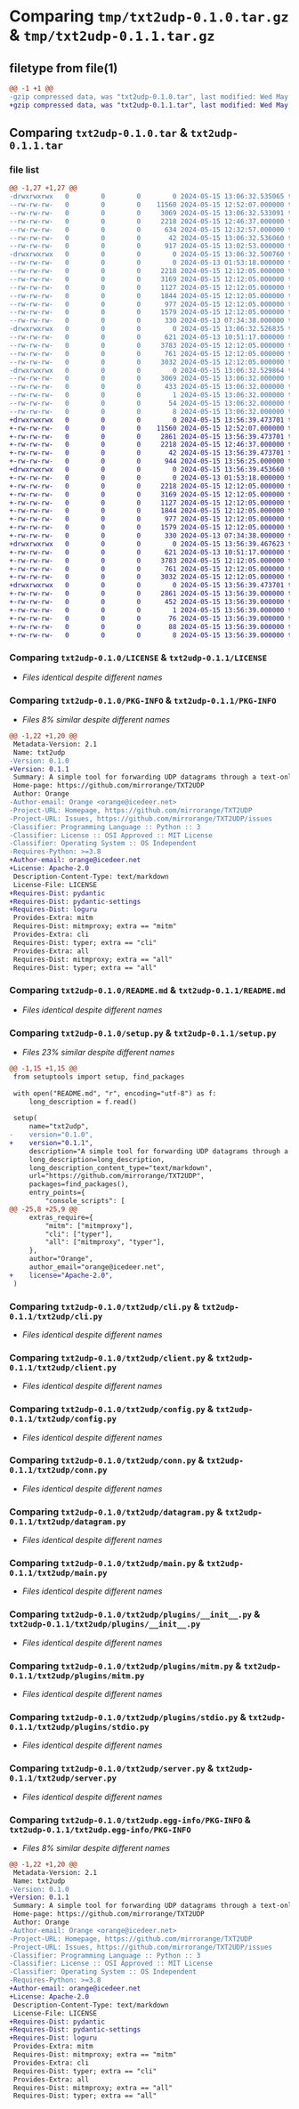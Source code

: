 # Comparing `tmp/txt2udp-0.1.0.tar.gz` & `tmp/txt2udp-0.1.1.tar.gz`

## filetype from file(1)

```diff
@@ -1 +1 @@
-gzip compressed data, was "txt2udp-0.1.0.tar", last modified: Wed May 15 13:06:32 2024, max compression
+gzip compressed data, was "txt2udp-0.1.1.tar", last modified: Wed May 15 13:56:39 2024, max compression
```

## Comparing `txt2udp-0.1.0.tar` & `txt2udp-0.1.1.tar`

### file list

```diff
@@ -1,27 +1,27 @@
-drwxrwxrwx   0        0        0        0 2024-05-15 13:06:32.535065 txt2udp-0.1.0/
--rw-rw-rw-   0        0        0    11560 2024-05-15 12:52:07.000000 txt2udp-0.1.0/LICENSE
--rw-rw-rw-   0        0        0     3069 2024-05-15 13:06:32.533091 txt2udp-0.1.0/PKG-INFO
--rw-rw-rw-   0        0        0     2218 2024-05-15 12:46:37.000000 txt2udp-0.1.0/README.md
--rw-rw-rw-   0        0        0      634 2024-05-15 12:32:57.000000 txt2udp-0.1.0/pyproject.toml
--rw-rw-rw-   0        0        0       42 2024-05-15 13:06:32.536060 txt2udp-0.1.0/setup.cfg
--rw-rw-rw-   0        0        0      917 2024-05-15 13:02:53.000000 txt2udp-0.1.0/setup.py
-drwxrwxrwx   0        0        0        0 2024-05-15 13:06:32.500760 txt2udp-0.1.0/txt2udp/
--rw-rw-rw-   0        0        0        0 2024-05-13 01:53:18.000000 txt2udp-0.1.0/txt2udp/__init__.py
--rw-rw-rw-   0        0        0     2218 2024-05-15 12:12:05.000000 txt2udp-0.1.0/txt2udp/cli.py
--rw-rw-rw-   0        0        0     3169 2024-05-15 12:12:05.000000 txt2udp-0.1.0/txt2udp/client.py
--rw-rw-rw-   0        0        0     1127 2024-05-15 12:12:05.000000 txt2udp-0.1.0/txt2udp/config.py
--rw-rw-rw-   0        0        0     1844 2024-05-15 12:12:05.000000 txt2udp-0.1.0/txt2udp/conn.py
--rw-rw-rw-   0        0        0      977 2024-05-15 12:12:05.000000 txt2udp-0.1.0/txt2udp/datagram.py
--rw-rw-rw-   0        0        0     1579 2024-05-15 12:12:05.000000 txt2udp-0.1.0/txt2udp/main.py
--rw-rw-rw-   0        0        0      330 2024-05-13 07:34:38.000000 txt2udp-0.1.0/txt2udp/messages.py
-drwxrwxrwx   0        0        0        0 2024-05-15 13:06:32.526835 txt2udp-0.1.0/txt2udp/plugins/
--rw-rw-rw-   0        0        0      621 2024-05-13 10:51:17.000000 txt2udp-0.1.0/txt2udp/plugins/__init__.py
--rw-rw-rw-   0        0        0     3783 2024-05-15 12:12:05.000000 txt2udp-0.1.0/txt2udp/plugins/mitm.py
--rw-rw-rw-   0        0        0      761 2024-05-15 12:12:05.000000 txt2udp-0.1.0/txt2udp/plugins/stdio.py
--rw-rw-rw-   0        0        0     3032 2024-05-15 12:12:05.000000 txt2udp-0.1.0/txt2udp/server.py
-drwxrwxrwx   0        0        0        0 2024-05-15 13:06:32.529864 txt2udp-0.1.0/txt2udp.egg-info/
--rw-rw-rw-   0        0        0     3069 2024-05-15 13:06:32.000000 txt2udp-0.1.0/txt2udp.egg-info/PKG-INFO
--rw-rw-rw-   0        0        0      433 2024-05-15 13:06:32.000000 txt2udp-0.1.0/txt2udp.egg-info/SOURCES.txt
--rw-rw-rw-   0        0        0        1 2024-05-15 13:06:32.000000 txt2udp-0.1.0/txt2udp.egg-info/dependency_links.txt
--rw-rw-rw-   0        0        0       54 2024-05-15 13:06:32.000000 txt2udp-0.1.0/txt2udp.egg-info/requires.txt
--rw-rw-rw-   0        0        0        8 2024-05-15 13:06:32.000000 txt2udp-0.1.0/txt2udp.egg-info/top_level.txt
+drwxrwxrwx   0        0        0        0 2024-05-15 13:56:39.473701 txt2udp-0.1.1/
+-rw-rw-rw-   0        0        0    11560 2024-05-15 12:52:07.000000 txt2udp-0.1.1/LICENSE
+-rw-rw-rw-   0        0        0     2861 2024-05-15 13:56:39.473701 txt2udp-0.1.1/PKG-INFO
+-rw-rw-rw-   0        0        0     2218 2024-05-15 12:46:37.000000 txt2udp-0.1.1/README.md
+-rw-rw-rw-   0        0        0       42 2024-05-15 13:56:39.473701 txt2udp-0.1.1/setup.cfg
+-rw-rw-rw-   0        0        0      944 2024-05-15 13:56:25.000000 txt2udp-0.1.1/setup.py
+drwxrwxrwx   0        0        0        0 2024-05-15 13:56:39.453660 txt2udp-0.1.1/txt2udp/
+-rw-rw-rw-   0        0        0        0 2024-05-13 01:53:18.000000 txt2udp-0.1.1/txt2udp/__init__.py
+-rw-rw-rw-   0        0        0     2218 2024-05-15 12:12:05.000000 txt2udp-0.1.1/txt2udp/cli.py
+-rw-rw-rw-   0        0        0     3169 2024-05-15 12:12:05.000000 txt2udp-0.1.1/txt2udp/client.py
+-rw-rw-rw-   0        0        0     1127 2024-05-15 12:12:05.000000 txt2udp-0.1.1/txt2udp/config.py
+-rw-rw-rw-   0        0        0     1844 2024-05-15 12:12:05.000000 txt2udp-0.1.1/txt2udp/conn.py
+-rw-rw-rw-   0        0        0      977 2024-05-15 12:12:05.000000 txt2udp-0.1.1/txt2udp/datagram.py
+-rw-rw-rw-   0        0        0     1579 2024-05-15 12:12:05.000000 txt2udp-0.1.1/txt2udp/main.py
+-rw-rw-rw-   0        0        0      330 2024-05-13 07:34:38.000000 txt2udp-0.1.1/txt2udp/messages.py
+drwxrwxrwx   0        0        0        0 2024-05-15 13:56:39.467623 txt2udp-0.1.1/txt2udp/plugins/
+-rw-rw-rw-   0        0        0      621 2024-05-13 10:51:17.000000 txt2udp-0.1.1/txt2udp/plugins/__init__.py
+-rw-rw-rw-   0        0        0     3783 2024-05-15 12:12:05.000000 txt2udp-0.1.1/txt2udp/plugins/mitm.py
+-rw-rw-rw-   0        0        0      761 2024-05-15 12:12:05.000000 txt2udp-0.1.1/txt2udp/plugins/stdio.py
+-rw-rw-rw-   0        0        0     3032 2024-05-15 12:12:05.000000 txt2udp-0.1.1/txt2udp/server.py
+drwxrwxrwx   0        0        0        0 2024-05-15 13:56:39.473701 txt2udp-0.1.1/txt2udp.egg-info/
+-rw-rw-rw-   0        0        0     2861 2024-05-15 13:56:39.000000 txt2udp-0.1.1/txt2udp.egg-info/PKG-INFO
+-rw-rw-rw-   0        0        0      452 2024-05-15 13:56:39.000000 txt2udp-0.1.1/txt2udp.egg-info/SOURCES.txt
+-rw-rw-rw-   0        0        0        1 2024-05-15 13:56:39.000000 txt2udp-0.1.1/txt2udp.egg-info/dependency_links.txt
+-rw-rw-rw-   0        0        0       76 2024-05-15 13:56:39.000000 txt2udp-0.1.1/txt2udp.egg-info/entry_points.txt
+-rw-rw-rw-   0        0        0       88 2024-05-15 13:56:39.000000 txt2udp-0.1.1/txt2udp.egg-info/requires.txt
+-rw-rw-rw-   0        0        0        8 2024-05-15 13:56:39.000000 txt2udp-0.1.1/txt2udp.egg-info/top_level.txt
```

### Comparing `txt2udp-0.1.0/LICENSE` & `txt2udp-0.1.1/LICENSE`

 * *Files identical despite different names*

### Comparing `txt2udp-0.1.0/PKG-INFO` & `txt2udp-0.1.1/PKG-INFO`

 * *Files 8% similar despite different names*

```diff
@@ -1,22 +1,20 @@
 Metadata-Version: 2.1
 Name: txt2udp
-Version: 0.1.0
+Version: 0.1.1
 Summary: A simple tool for forwarding UDP datagrams through a text-only protocol/interface.
 Home-page: https://github.com/mirrorange/TXT2UDP
 Author: Orange
-Author-email: Orange <orange@icedeer.net>
-Project-URL: Homepage, https://github.com/mirrorange/TXT2UDP
-Project-URL: Issues, https://github.com/mirrorange/TXT2UDP/issues
-Classifier: Programming Language :: Python :: 3
-Classifier: License :: OSI Approved :: MIT License
-Classifier: Operating System :: OS Independent
-Requires-Python: >=3.8
+Author-email: orange@icedeer.net
+License: Apache-2.0
 Description-Content-Type: text/markdown
 License-File: LICENSE
+Requires-Dist: pydantic
+Requires-Dist: pydantic-settings
+Requires-Dist: loguru
 Provides-Extra: mitm
 Requires-Dist: mitmproxy; extra == "mitm"
 Provides-Extra: cli
 Requires-Dist: typer; extra == "cli"
 Provides-Extra: all
 Requires-Dist: mitmproxy; extra == "all"
 Requires-Dist: typer; extra == "all"
```

### Comparing `txt2udp-0.1.0/README.md` & `txt2udp-0.1.1/README.md`

 * *Files identical despite different names*

### Comparing `txt2udp-0.1.0/setup.py` & `txt2udp-0.1.1/setup.py`

 * *Files 23% similar despite different names*

```diff
@@ -1,15 +1,15 @@
 from setuptools import setup, find_packages
 
 with open("README.md", "r", encoding="utf-8") as f:
     long_description = f.read()
 
 setup(
     name="txt2udp",
-    version="0.1.0",
+    version="0.1.1",
     description="A simple tool for forwarding UDP datagrams through a text-only protocol/interface.",
     long_description=long_description,
     long_description_content_type="text/markdown",
     url="https://github.com/mirrorange/TXT2UDP",
     packages=find_packages(),
     entry_points={
         "console_scripts": [
@@ -25,8 +25,9 @@
     extras_require={
         "mitm": ["mitmproxy"],
         "cli": ["typer"],
         "all": ["mitmproxy", "typer"],
     },
     author="Orange",
     author_email="orange@icedeer.net",
+    license="Apache-2.0",
 )
```

### Comparing `txt2udp-0.1.0/txt2udp/cli.py` & `txt2udp-0.1.1/txt2udp/cli.py`

 * *Files identical despite different names*

### Comparing `txt2udp-0.1.0/txt2udp/client.py` & `txt2udp-0.1.1/txt2udp/client.py`

 * *Files identical despite different names*

### Comparing `txt2udp-0.1.0/txt2udp/config.py` & `txt2udp-0.1.1/txt2udp/config.py`

 * *Files identical despite different names*

### Comparing `txt2udp-0.1.0/txt2udp/conn.py` & `txt2udp-0.1.1/txt2udp/conn.py`

 * *Files identical despite different names*

### Comparing `txt2udp-0.1.0/txt2udp/datagram.py` & `txt2udp-0.1.1/txt2udp/datagram.py`

 * *Files identical despite different names*

### Comparing `txt2udp-0.1.0/txt2udp/main.py` & `txt2udp-0.1.1/txt2udp/main.py`

 * *Files identical despite different names*

### Comparing `txt2udp-0.1.0/txt2udp/plugins/__init__.py` & `txt2udp-0.1.1/txt2udp/plugins/__init__.py`

 * *Files identical despite different names*

### Comparing `txt2udp-0.1.0/txt2udp/plugins/mitm.py` & `txt2udp-0.1.1/txt2udp/plugins/mitm.py`

 * *Files identical despite different names*

### Comparing `txt2udp-0.1.0/txt2udp/plugins/stdio.py` & `txt2udp-0.1.1/txt2udp/plugins/stdio.py`

 * *Files identical despite different names*

### Comparing `txt2udp-0.1.0/txt2udp/server.py` & `txt2udp-0.1.1/txt2udp/server.py`

 * *Files identical despite different names*

### Comparing `txt2udp-0.1.0/txt2udp.egg-info/PKG-INFO` & `txt2udp-0.1.1/txt2udp.egg-info/PKG-INFO`

 * *Files 8% similar despite different names*

```diff
@@ -1,22 +1,20 @@
 Metadata-Version: 2.1
 Name: txt2udp
-Version: 0.1.0
+Version: 0.1.1
 Summary: A simple tool for forwarding UDP datagrams through a text-only protocol/interface.
 Home-page: https://github.com/mirrorange/TXT2UDP
 Author: Orange
-Author-email: Orange <orange@icedeer.net>
-Project-URL: Homepage, https://github.com/mirrorange/TXT2UDP
-Project-URL: Issues, https://github.com/mirrorange/TXT2UDP/issues
-Classifier: Programming Language :: Python :: 3
-Classifier: License :: OSI Approved :: MIT License
-Classifier: Operating System :: OS Independent
-Requires-Python: >=3.8
+Author-email: orange@icedeer.net
+License: Apache-2.0
 Description-Content-Type: text/markdown
 License-File: LICENSE
+Requires-Dist: pydantic
+Requires-Dist: pydantic-settings
+Requires-Dist: loguru
 Provides-Extra: mitm
 Requires-Dist: mitmproxy; extra == "mitm"
 Provides-Extra: cli
 Requires-Dist: typer; extra == "cli"
 Provides-Extra: all
 Requires-Dist: mitmproxy; extra == "all"
 Requires-Dist: typer; extra == "all"
```

